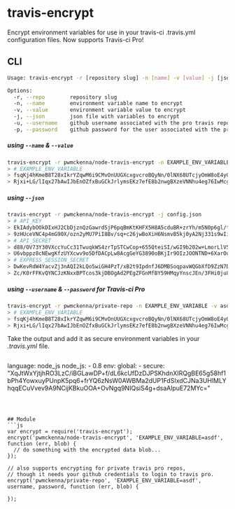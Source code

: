 # travis-encrypt
Encrypt environment variables for use in your travis-ci .travis.yml configuration files. Now supports Travis-ci Pro!

## CLI
```bash
Usage: travis-encrypt -r [repository slug] -n [name] -v [value] -j [json file] -u [username] -p [password]

Options:
  -r, --repo        repository slug                                                   [string]
  -n, --name        environment variable name to encrypt                              [string]
  -v, --value       environment variable value to encrypt                             [string]
  -j, --json        json file with variables to encrypt                               [string]
  -u, --username    github username associated with the pro travis repo               [string]
  -p, --password    github password for the user associated with the pro travis repo  [string]
```

##### using `--name` & `--value`
```bash
travis-encrypt -r pwmckenna/node-travis-encrypt -n EXAMPLE_ENV_VARIABLE -v asdf
> # EXAMPLE_ENV_VARIABLE
> fsqKj4hKmeB8T28xIkrYZqwM6i9CMvOnUUGXcxgvcroBQyNn/0lNX68UTcjyOmW8oE4yOyHJ+rWLp6qEG \
> Rjxi+LG/lIqx27bAwIJbEnOZfxBuGCkJrlymsEKz7efE8b2nwgBXzeVNNhu4eg76IwMcgXL5QxrsYhwRMyXGcsOcBA=
```

##### using `--json`
```bash
travis-encrypt -r pwmckenna/node-travis-encrypt -j config.json
> # API_KEY
> EkIAdybOOkDIxHJ2CbDjznQzGawrdSjP6pqBmKtKHFX5H8A5cduBR+zrYh/m5N0p6gl/ttJYjhu6S94QF5PISv \
> 9zHUceVNC4p4mG90X/ozn2yMU7PiI8Bv/sq+c26jwBoXiH6NsmvB5kj0yA2Nj331s9wIiSOn0TNhI33LP5d/s=
> # API_SECRET
> d88/OV73Y30VXccYuCc31TwuqkWS4zrTpSTCwCop+655QteiSI/wGI9b202w+LmorLlV5n33CA74SETz0NAqMG \
> U6vbppz8cNEwgKfzUYXcwv9o5DfDACpLw8AcgGeYG3890oBKjIr9OIzJOONTND+6XarOueKLgwouuXUwqc1FM=
> # EXPRESS_SESSION_SECRET
> DwKevRdW4YacvZj3nAQI2kLQo5wiGH4PzT/xB2t9IpdnfJ6DMBSoqpavWQGbXfD9ZzN7DgnBvFmvm295LdqIlY \
> Zc/K0rFFKvQYNCJzKNxxBPTcos3kjDBOgAd2PEgZFGnMfBY59HMqyYnscJEn/3FHi0ju8HRXn0+09KllERLj4=
```

##### using `--username` & `--password` for Travis-ci Pro
```bash
travis-encrypt -r pwmckenna/private-repo -n EXAMPLE_ENV_VARIABLE -v asdf -u pwmckenna -p password
> # EXAMPLE_ENV_VARIABLE
> fsqKj4hKmeB8T28xIkrYZqwM6i9CMvOnUUGXcxgvcroBQyNn/0lNX68UTcjyOmW8oE4yOyHJ+rWLp6qEG \
> Rjxi+LG/lIqx27bAwIJbEnOZfxBuGCkJrlymsEKz7efE8b2nwgBXzeVNNhu4eg76IwMcgXL5QxrsYhwRMyXGcsOcBA=
```

Take the output and add it as secure environment variables in your *.travis.yml* file.
> ```yml
language: node_js
node_js:
    - 0.8
env:
    global:
        - secure: "XqJtWxYjtjhRO3LzC/iBGLawDP+f/dL6kcUfDzDJPSKhdnXIRQgBE65g58hf1bPh4YowxuyPUnpK5pq6+frYQ6zNsW0AWBMa2dUP1FdSIxdCJNa3UHlMLYhqqECuVvev9A9NCijKBkuOOA+OvNgq9NIQsiS4g+dsaAlpuE72MYc="
```



## Module
```js
var encrypt = require('travis-encrypt');
encrypt('pwmckenna/node-travis-encrypt', 'EXAMPLE_ENV_VARIABLE=asdf', function (err, blob) {
  // do something with the encrypted data blob...
});

// also supports encrypting for private travis pro repos, 
// though it needs your github credentials to login to travis pro.
encrypt('pwmckenna/private-repo', 'EXAMPLE_ENV_VARIABLE=asdf', username, password, function (err, blob) {
  
});
